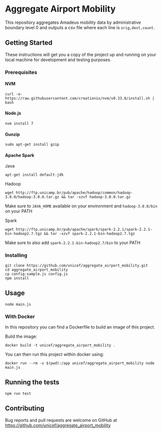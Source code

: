 # Aggregate Airport Mobility

This repository aggregates Amadeus mobility data by administrative boundary level 0 and outputs a csv file
where each line is `orig,dest,count`.

## Getting Started

These instructions will get you a copy of the project up and running on your local machine for development and testing purposes.

### Prerequisites

#### NVM
```
curl -o- https://raw.githubusercontent.com/creationix/nvm/v0.33.8/install.sh | bash
```

#### Node.js
```
nvm install 7
```

#### Gunzip
```
sudo apt-get install gzip
```

#### Apache Spark

Java
```
apt-get install default-jdk
```

Hadoop
```
wget http://ftp.unicamp.br/pub/apache/hadoop/common/hadoop-3.0.0/hadoop-3.0.0.tar.gz && tar -xzvf hadoop-3.0.0.tar.gz 
```

Make sure to `JAVA_HOME` available on your environment and `hadoop-3.0.0/bin` on your PATH


Spark
```
wget http://ftp.unicamp.br/pub/apache/spark/spark-2.2.1/spark-2.2.1-bin-hadoop2.7.tgz && tar -xzvf spark-2.2.1-bin-hadoop2.7.tgz
```

Make sure to also add `spark-2.2.1-bin-hadoop2.7/bin` to your PATH


### Installing

```
git clone https://github.com/unicef/aggregate_airport_mobility.git
cd aggregate_airport_mobility
cp config-sample.js config.js
npm install
```

## Usage

```
node main.js
```

### With Docker

In this repository you can find a Dockerfile to build an image of this project.

Build the image:
```
docker build -t unicef/aggregate_airport_mobility .
```

You can then run this project within docker using:
```
docker run --rm -v $(pwd):/app unicef/aggregate_airport_mobility node main.js
```

## Running the tests

```
npm run test
```

## Contributing

Bug reports and pull requests are welcome on GitHub at https://github.com/unicef/aggregate_airport_mobility
